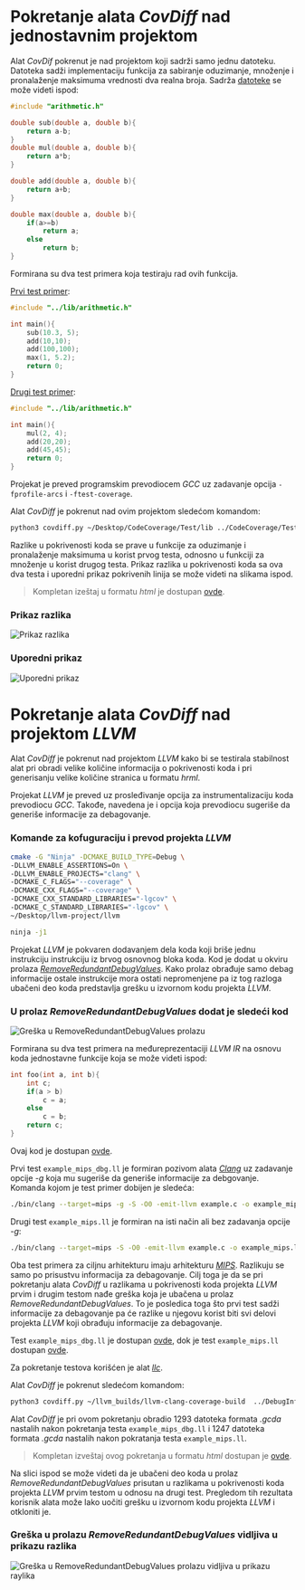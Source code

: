 # Pokretanje alata *CovDiff* nad jednostavnim projektom

Alat *CovDif* pokrenut je nad projektom koji sadrži samo jednu datoteku. Datoteka sadži implementaciju funkcija za sabiranje oduzimanje, množenje i pronalaženje maksimuma vrednosti dva realna broja. Sadrža [datoteke](./results_lib/arithmetic.c) se može videti ispod:

```C
#include "arithmetic.h"

double sub(double a, double b){
    return a-b;
}
double mul(double a, double b){
    return a*b;
}

double add(double a, double b){
    return a+b;
}

double max(double a, double b){
    if(a>=b)
        return a;
    else
        return b;
}
```

Formirana su dva test primera koja testiraju rad ovih funkcija. 

[Prvi test primer](./results_lib/test1.c):
```C
#include "../lib/arithmetic.h"

int main(){
    sub(10.3, 5);
    add(10,10);
    add(100,100);
    max(1, 5.2);
    return 0;
}
```
[Drugi test primer](./results_lib/test2.c):
```C
#include "../lib/arithmetic.h"

int main(){
    mul(2, 4);
    add(20,20);
    add(45,45);
    return 0;
}
```

Projekat je preved programskim prevodiocem *GCC* uz zadavanje
opcija ```-fprofile-arcs``` i ```-ftest-coverage```. 

Alat *CovDiff* je pokrenut nad ovim projektom sledećom komandom:
```bash
python3 covdiff.py ~/Desktop/CodeCoverage/Test/lib ../CodeCoverage/Test/lib_tests/test1 ../CodeCoverage/Test/lib_tests/test2 ./results_lib ./
```

Razlike u pokrivenosti koda se prave u funkcije za oduzimanje i pronalaženje maksimuma u korist prvog testa, odnosno u funkciji za množenje u korist drugog testa. Prikaz razlika u pokrivenosti koda sa ova dva testa i uporedni prikaz pokrivenih linija se može videti na slikama ispod. 

> Kompletan izeštaj u formatu *html* je dostupan [ovde](./results_lib/html/).

### Prikaz razlika
![Prikaz razlika](../screenshots/mali_primer_prikaz_razlika.png)

### Uporedni prikaz
![Uporedni prikaz](../screenshots/mali_primer_uporedni_prikaz.png)

# Pokretanje alata *CovDiff* nad projektom *LLVM*

Alat *CovDiff* je pokrenut nad projektom *LLVM* kako bi se testirala stabilnost alat pri obradi velike količine informacija o pokrivenosti koda i pri generisanju velike količine stranica u formatu *hrml*.

Projekat *LLVM* je preved uz prosleđivanje opcija za instrumentalizaciju koda prevodiocu *GCC*. Takođe, navedena je i opcija koja prevodiocu sugeriše da generiše informacije za debagovanje. 

### Komande za kofuguraciju i prevod projekta *LLVM*
```bash
cmake -G "Ninja" -DCMAKE_BUILD_TYPE=Debug \
-DLLVM_ENABLE_ASSERTIONS=On \
-DLLVM_ENABLE_PROJECTS="clang" \
-DCMAKE_C_FLAGS="--coverage" \
-DCMAKE_CXX_FLAGS="--coverage" \ 
-DCMAKE_CXX_STANDARD_LIBRARIES="-lgcov" \
-DCMAKE_C_STANDARD_LIBRARIES="-lgcov" \
~/Desktop/llvm-project/llvm
```
```bash
ninja -j1
```

Projekat *LLVM* je pokvaren dodavanjem dela koda koji briše jednu instrukciju instrukciju iz brvog osnovnog bloka koda. Kod je dodat u okviru prolaza [*RemoveRedundantDebugValues*](https://llvm.org/doxygen/RemoveRedundantDebugValues_8cpp.html). Kako prolaz obrađuje samo debag informacije ostale instrukcije mora ostati nepromenjene pa iz tog razloga ubačeni deo koda predstavlja grešku u izvornom kodu projekta *LLVM*.

### U prolaz *RemoveRedundantDebugValues* dodat je sledeći kod
![Greška u RemoveRedundantDebugValues prolazu](../screenshots/greksa_u_LLVMu.png)

Formirana su dva test primera na međureprezentaciji *LLVM IR* na osnovu koda jednostavne funkcije koja se može videti ispod:
```C
int foo(int a, int b){
    int c;
    if(a > b)
        c = a;
    else
        c = b;
    return c;
}
```
Ovaj kod je dostupan [ovde](./results_llvm/example.c).

Prvi test ```example_mips_dbg.ll``` je formiran pozivom alata [*Clang*](https://clang.llvm.org/) uz zadavanje opcije *-g* koja mu sugeriše da generiše informacije za debgovanje. Komanda kojom je test primer dobijen je sledeća:
```bash
./bin/clang --target=mips -g -S -O0 -emit-llvm example.c -o example_mips_dbg.ll
```

Drugi test ```example_mips.ll``` je formiran na isti način ali bez zadavanja opcije *-g*:
```bash
./bin/clang --target=mips -S -O0 -emit-llvm example.c -o example_mips.ll
```

Oba test primera za ciljnu arhitekturu imaju arhitekturu [*MIPS*](https://www.mips.com/products/architectures/). Razlikuju se samo po prisustvu informacija za debagovanje. Cilj toga je da se pri pokretanju alata *CovDiff* u razlikama u pokrivenosti koda projekta *LLVM* prvim i drugim testom nađe greška koja je ubačena u prolaz *RemoveRedundantDebugValues*. To je posledica toga što prvi test sadži informacije za debagovanje pa će razlike u njegovu korist biti svi delovi projekta *LLVM* koji obrađuju informacije za debagovanje.

Test ```example_mips_dbg.ll``` je dostupan [ovde](./results_llvm/example_mips_dbg.ll), dok je test ```example_mips.ll``` dostupan [ovde](./results_llvm/example_mips.ll).

Za pokretanje testova korišćen je alat [*llc*](https://llvm.org/docs/CommandGuide/llc.html).

Alat *CovDiff* je pokrenut sledećom komandom:
```bash
python3 covdiff.py ~/llvm_builds/llvm-clang-coverage-build  ../DebugInfoTest/example_mips_dbg.ll ../DebugInfoTest/example_mips.ll ./results_llvm ~/llvm_builds/llvm-clang-coverage-build/bin/llc mtriple=mips O2 o llc_out.s
```

Alat *CovDiff* je pri ovom pokretanju obradio 1293 datoteka formata *.gcda* nastalih nakon pokretanja testa ```example_mips_dbg.ll``` i 1247 datoteka formata *.gcda* nastalih nakon pokratanja testa  ```example_mips.ll```. 

> Kompletan izveštaj ovog pokretanja u formatu *html* dostupan je [ovde](./results_llvm/html/).

Na slici ispod se može videti da je ubačeni deo koda u prolaz *RemoveRedundantDebugValues* prisutan u razlikama u pokrivenosti koda projekta *LLVM* prvim testom u odnosu na drugi test. Pregledom tih rezultata korisnik alata može lako uočiti grešku u izvornom kodu projekta *LLVM* i otkloniti je.

### Greška u prolazu *RemoveRedundantDebugValues* vidljiva u prikazu razlika
![Greška u RemoveRedundantDebugValues prolazu vidljiva u prikazu raylika](../screenshots/prikaz_sa_greskom_u_LLVMu.png)
